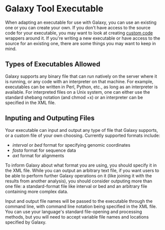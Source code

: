  

# Galaxy Tool Executable

When adapting an executable for use with Galaxy, you can use an existing one or you can create your own. If you don't have access to the source code for your executable, you may want to look at creating [custom code](Admin%2FTools%2FCustom+Code) wrappers around it. If you're writing a new executable or have access to the source for an existing one, there are some things you may want to keep in mind.

## Types of Executables Allowed

Galaxy supports any binary file that can run natively on the server where it is running, or any code with an interpreter on that machine. For example, executables can be written in Perl, Python, etc., as long as an interpreter is available. For interpreted files on a Unix system, one can either use the standard shebang notation (and chmod +x) or an interpreter can be specified in the XML file.

## Inputing and Outputing Files

Your executable can input and output any type of file that Galaxy supports, or a custom file of your own choosing. Currently supported formats include:

- _interval_ or _bed_ format for specifying genomic coordinates 
- _fasta_ format for sequence data 
- _axt_ format for alignments 

To inform Galaxy about what format you are using, you should specify it in the XML file. While you can output an arbitrary text file, if you want users to be able to perform further Galaxy operations on it (like joining it with the results from another analysis), you should consider outputing more than one file: a standard-format file like interval or bed and an arbitrary file containing more complex data.

Input and output file names will be passed to the executable through the command line, with command line notation being specified in the XML file. You can use your language's standard file-opening and processing methods, but you will need to accept variable file names and locations specified by Galaxy.
